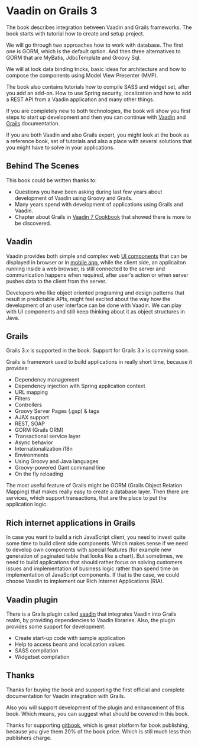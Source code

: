 # Vaadin on Grails 3

The book describes integration between Vaadin and Grails frameworks. The book starts with tutorial how to create and setup project. 

We will go through two approaches how to work with database. The first one is GORM, which is the default option. And then three alternatives to GORM that are MyBatis, JdbcTemplate and Groovy Sql.

We will at look data binding tricks, basic ideas for architecture and how to compose the components using Model View Presenter (MVP).

The book also contains tutorials how to compile SASS and widget set, after you add an add-on. How to use Spring security, localization and how to add a REST API from a Vaadin application and many other things.

If you are completely new to both technologies, the book will show you first steps to start up development and then you can continue with [Vaadin](https://vaadin.com/learn) and [Grails](http://grails.org/doc/latest/guide/single.html) documentation.

If you are both Vaadin and also Grails expert, you might look at the book as a reference book, set of tutorials and also a place with several solutions that you might have to solve in your applications.

## Behind The Scenes
This book could be written thanks to:
* Questions you have been asking during last few years about development of Vaadin using Groovy and Grails.
* Many years spend with development of applications using Grails and Vaadin.
* Chapter about Grails in [Vaadin 7 Cookbook](http://www.packtpub.com/creating-rich-internet-applications-in-vaadin-7/book) that showed there is more to be discovered.

## Vaadin

Vaadin provides both simple and complex web [UI components](http://demo.vaadin.com/sampler) that can be displayed in browser or in [mobile app](https://vaadin.com/directory#addon/vaadin-touchkit), while the client side, an applicaiton running inside a web browser, is still connected to the server and communication happens when required, after user's action or when server pushes data to the client from the server.

Developers who like object oriented programing and design patterns that result in predictable APIs, might feel excited about the way how the development of an user interface can be done with Vaadin. We can play with UI components and still keep thinking about it as object structures in Java.

## Grails

Grails 3.x is supported in the book. Support for Grails 3.x is comming soon.

Grails is framework used to build applications in really short time, because it provides:

* Dependency management
* Dependency injection with Spring application context
* URL mapping
* Filters
* Controllers
* Groovy Server Pages (.gsp) & tags
* AJAX support
* REST, SOAP
* GORM (Grails ORM)
* Transactional service layer
* Async behavior
* Internationalization i18n
* Environments
* Using Groovy and Java languages
* Groovy-powered Gant command line
* On the fly reloading

The most useful feature of Grails might be GORM (Grails Object Relation Mapping) that makes really easy to create a database layer. Then there are services, which support transactions, that are the place to put the application logic.

## Rich internet applications in Grails

In case you want to build a rich JavaScript client, you need to invest quite some time to build client side components. Which makes sense if we need to develop own components with special features (for example new generation of paginated table that looks like a chart). But sometimes, we need to build applications that should rather focus on solving customers issues and implementation of  business logic rather than spend time on implementation of JavaScript components. If that is the case, we could choose Vaadin to implement our Rich Internet Applications (RIA).

## Vaadin plugin

There is a Grails plugin called [vaadin](http://grails.org/plugin/vaadin) that integrates Vaadin into Grails realm, by providing dependencies to Vaadin libraries. Also, the plugin provides some support for development.
* Create start-up code with sample application
* Help to access beans and localization values
* SASS compilation
* Widgetset compilation

## Thanks

Thanks for buying the book and supporting the first official and complete documentation for Vaadin integration with Grails.

Also you will support development of the plugin and enhancement of this book. Which means, you can suggest what should be covered in this book.

Thanks for supporting [gitbook](https://gitbook.io), which is great platform for book publishing, because you give them 20% of the book price. Which is still much less than publishers charge.
